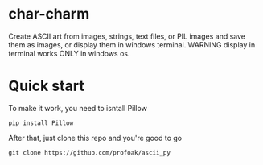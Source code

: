 # char-charm
Create ASCII art from images, strings, text files, or PIL images and save them as images, or display them in windows terminal. WARNING display in terminal works ONLY in windows os.

# Quick start
To make it work, you need to isntall Pillow

```
pip install Pillow
```

After that, just clone this repo and you're good to go

```
git clone https://github.com/profoak/ascii_py
```
